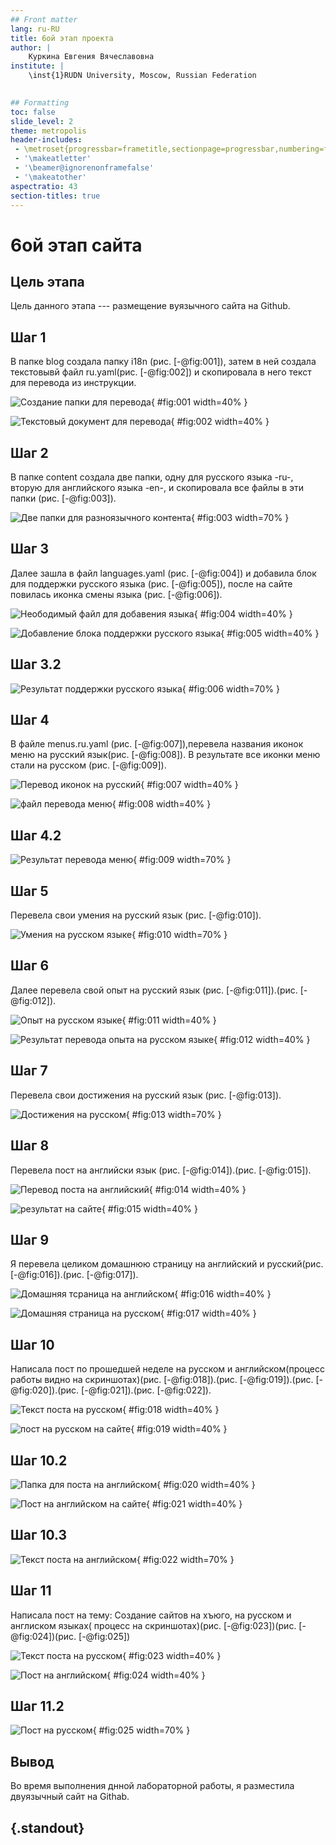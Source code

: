 ```yaml
---
## Front matter
lang: ru-RU
title: 6ой этап проекта
author: |
	Куркина Евгения Вячеславовна
institute: |
	\inst{1}RUDN University, Moscow, Russian Federation
	

## Formatting
toc: false
slide_level: 2
theme: metropolis
header-includes: 
 - \metroset{progressbar=frametitle,sectionpage=progressbar,numbering=fraction}
 - '\makeatletter'
 - '\beamer@ignorenonframefalse'
 - '\makeatother'
aspectratio: 43
section-titles: true
---
```


# 6ой этап сайта

## Цель этапа

Цель данного этапа --- размещение вуязычного сайта на Github.

## Шаг 1

В папке blog создала папку i18n (рис. [-@fig:001]), затем в ней создала текстовывй файл ru.yaml(рис. [-@fig:002]) и скопировала в него текст для перевода из инструкции.

![Создание папки для перевода](image/Скрин1.png){ #fig:001 width=40% }

![Текстовый документ для перевода](image/Скрин2.png){ #fig:002 width=40% }

## Шаг 2

В папке content создала две папки, одну для русского языка -ru-, вторую для английского языка -en-, и скопировала все файлы в эти папки (рис. [-@fig:003]).

![Две папки для разноязычного контента](image/Скрин3.png){ #fig:003 width=70% }

## Шаг 3

Далее зашла в файл languages.yaml (рис. [-@fig:004]) и добавила блок для поддержки русского языка (рис. [-@fig:005]), после на сайте повилась иконка смены языка (рис. [-@fig:006]).

![Неободимый файл для добавения языка](image/Скрин4.png){ #fig:004 width=40% }

![Добавление блока поддержки русского языка](image/Скрин5.png){ #fig:005 width=40% }

## Шаг 3.2

![Результат поддержки русского языка](image/Скрин6.png){ #fig:006 width=70% }

## Шаг 4

В файле menus.ru.yaml (рис. [-@fig:007]),перевела названия иконок меню на русский язык(рис. [-@fig:008]). В результате все иконки меню стали на русском (рис. [-@fig:009]).

![Перевод иконок на русский](image/Скрин7.png){ #fig:007 width=40% }

![файл перевода меню](image/Скрин8.png){ #fig:008 width=40% }

## Шаг 4.2

![Результат перевода меню ](image/Скрин9.png){ #fig:009 width=70% }


## Шаг 5

Перевела свои умения на русский язык (рис. [-@fig:010]).

![Умения на русском языке](image/Скрин10.png){ #fig:010 width=70% }

## Шаг 6

Далее перевела свой опыт на русский язык (рис. [-@fig:011]).(рис. [-@fig:012]).

![Опыт на русском языке](image/Скрин11.png){ #fig:011 width=40% }

![Результат перевода опыта на русском языке](image/Скрин12.png){ #fig:012 width=40% }

## Шаг 7

Перевела свои достижения на русский язык (рис. [-@fig:013]).

![Достижения на русском](image/Скрин13.png){ #fig:013 width=70% }

## Шаг 8

 Перевела пост на английски язык (рис. [-@fig:014]).(рис. [-@fig:015]).

![Перевод поста на английский](image/Скрин14.png){ #fig:014 width=40% }

![результат на сайте](image/Скрин15.png){ #fig:015 width=40% }


## Шаг 9

Я перевела целиком домашнюю страницу на английский и русский(рис. [-@fig:016]).(рис. [-@fig:017]).

![Домашняя тсраница на английском](image/Скрин16.png){ #fig:016 width=40% }

![Домашняя страница на русском](image/Скрин17.png){ #fig:017 width=40% }

## Шаг 10

Написала пост по прошедшей неделе на русском и английском(процесс работы видно на скриншотах)(рис. [-@fig:018]).(рис. [-@fig:019]).(рис. [-@fig:020]).(рис. [-@fig:021]).(рис. [-@fig:022]).

![Текст поста на русском](image/Скрин18.png){ #fig:018 width=40% }

![пост на русском на сайте](image/Скрин19.png){ #fig:019 width=40% }

## Шаг 10.2

![Папка для поста на английском](image/Скрин20.png){ #fig:020 width=40% }

![Пост на английском на сайте](image/Скрин21.png){ #fig:021 width=40% }


## Шаг 10.3

![Текст поста на английском](image/Скрин22.png){ #fig:022 width=70% }

## Шаг 11

Написала пост на тему: Создание сайтов на хъюго, на русском и англиском языках( процесс на скриншотах)(рис. [-@fig:023])(рис. [-@fig:024])(рис. [-@fig:025])

![Текст поста на русском](image/Скрин23.png){ #fig:023 width=40% }

![Пост на английском](image/Скрин24.png){ #fig:024 width=40% }

## Шаг 11.2

![Пост на русском](image/Скрин25.png){ #fig:025 width=70% }

## Вывод

Во время выполнения днной лабораторной работы, я разместила двуязычный сайт на Githab.



## {.standout}


